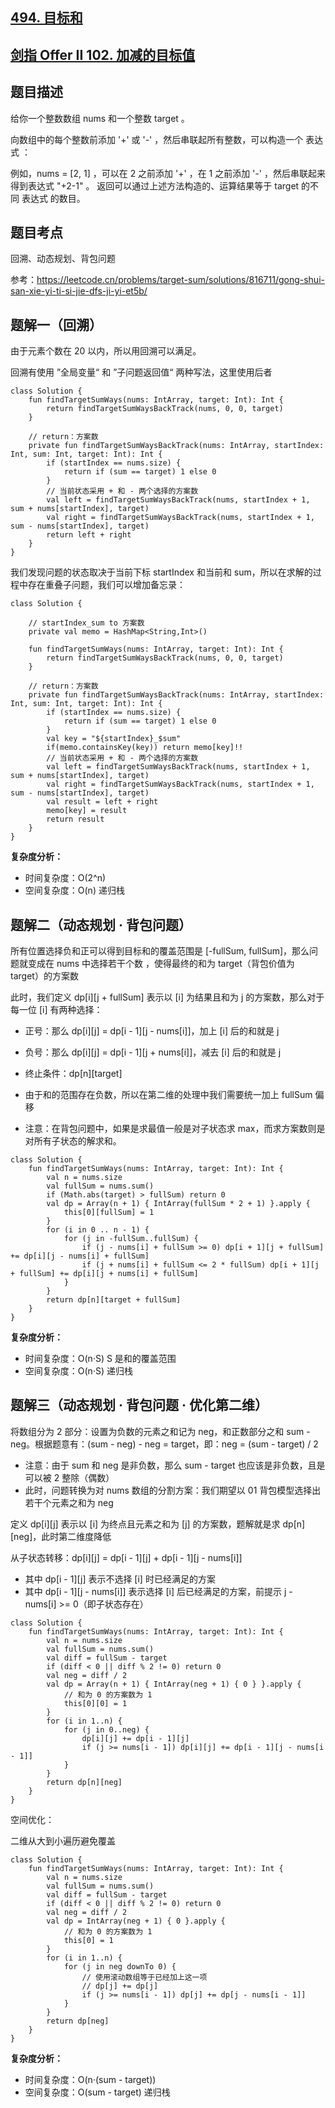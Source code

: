 ## [494. 目标和](https://leetcode.cn/problems/target-sum/description/)
## [剑指 Offer II 102. 加减的目标值](https://leetcode.cn/problems/YaVDxD/)

## 题目描述

给你一个整数数组 nums 和一个整数 target 。

向数组中的每个整数前添加 '+' 或 '-' ，然后串联起所有整数，可以构造一个 表达式 ：

例如，nums = [2, 1] ，可以在 2 之前添加 '+' ，在 1 之前添加 '-' ，然后串联起来得到表达式 "+2-1" 。
返回可以通过上述方法构造的、运算结果等于 target 的不同 表达式 的数目。

## 题目考点

回溯、动态规划、背包问题

参考：https://leetcode.cn/problems/target-sum/solutions/816711/gong-shui-san-xie-yi-ti-si-jie-dfs-ji-yi-et5b/

## 题解一（回溯）

由于元素个数在 20 以内，所以用回溯可以满足。
 
回溯有使用 ”全局变量“ 和 ”子问题返回值“ 两种写法，这里使用后者

```
class Solution {
    fun findTargetSumWays(nums: IntArray, target: Int): Int {
        return findTargetSumWaysBackTrack(nums, 0, 0, target)
    }

    // return：方案数
    private fun findTargetSumWaysBackTrack(nums: IntArray, startIndex: Int, sum: Int, target: Int): Int {
        if (startIndex == nums.size) {
            return if (sum == target) 1 else 0
        }
        // 当前状态采用 + 和 - 两个选择的方案数
        val left = findTargetSumWaysBackTrack(nums, startIndex + 1, sum + nums[startIndex], target)
        val right = findTargetSumWaysBackTrack(nums, startIndex + 1, sum - nums[startIndex], target)
        return left + right
    }
}
```

我们发现问题的状态取决于当前下标 startIndex 和当前和 sum，所以在求解的过程中存在重叠子问题，我们可以增加备忘录：

```
class Solution {

    // startIndex_sum to 方案数
    private val memo = HashMap<String,Int>()

    fun findTargetSumWays(nums: IntArray, target: Int): Int {
        return findTargetSumWaysBackTrack(nums, 0, 0, target)
    }

    // return：方案数
    private fun findTargetSumWaysBackTrack(nums: IntArray, startIndex: Int, sum: Int, target: Int): Int {
        if (startIndex == nums.size) {
            return if (sum == target) 1 else 0
        }
        val key = "${startIndex}_$sum"
        if(memo.containsKey(key)) return memo[key]!!
        // 当前状态采用 + 和 - 两个选择的方案数
        val left = findTargetSumWaysBackTrack(nums, startIndex + 1, sum + nums[startIndex], target)
        val right = findTargetSumWaysBackTrack(nums, startIndex + 1, sum - nums[startIndex], target)
        val result = left + right
        memo[key] = result
        return result
    }
}
```

**复杂度分析：**

- 时间复杂度：O(2^n)
- 空间复杂度：O(n) 递归栈 

## 题解二（动态规划 · 背包问题）

所有位置选择负和正可以得到目标和的覆盖范围是 [-fullSum, fullSum]，那么问题就变成在 nums 中选择若干个数
，使得最终的和为 target（背包价值为 target）的方案数

此时，我们定义 dp[i][j + fullSum] 表示以 [i] 为结果且和为 j 的方案数，那么对于每一位 [i] 有两种选择：

- 正号：那么 dp[i][j] = dp[i - 1][j - nums[i]]，加上 [i] 后的和就是 j
- 负号：那么 dp[i][j] = dp[i - 1][j + nums[i]]，减去 [i] 后的和就是 j

- 终止条件：dp[n][target]
- 由于和的范围存在负数，所以在第二维的处理中我们需要统一加上 fullSum 偏移

- 注意：在背包问题中，如果是求最值一般是对子状态求 max，而求方案数则是对所有子状态的解求和。

```
class Solution {
    fun findTargetSumWays(nums: IntArray, target: Int): Int {
        val n = nums.size
        val fullSum = nums.sum()
        if (Math.abs(target) > fullSum) return 0
        val dp = Array(n + 1) { IntArray(fullSum * 2 + 1) }.apply {
            this[0][fullSum] = 1
        }
        for (i in 0 .. n - 1) {
            for (j in -fullSum..fullSum) {
                if (j - nums[i] + fullSum >= 0) dp[i + 1][j + fullSum] += dp[i][j - nums[i] + fullSum]
                if (j + nums[i] + fullSum <= 2 * fullSum) dp[i + 1][j + fullSum] += dp[i][j + nums[i] + fullSum]
            }
        }
        return dp[n][target + fullSum]
    }
}
```

**复杂度分析：**

- 时间复杂度：O(n·S) S 是和的覆盖范围
- 空间复杂度：O(n·S) 递归栈 

## 题解三（动态规划 · 背包问题 · 优化第二维）

将数组分为 2 部分：设置为负数的元素之和记为 neg，和正数部分之和 sum - neg。根据题意有：(sum - neg) - neg = target，即：neg = (sum - target) / 2

- 注意：由于 sum 和 neg 是非负数，那么 sum - target 也应该是非负数，且是可以被 2 整除（偶数）
- 此时，问题转换为对 nums 数组的分割方案：我们期望以 01 背包模型选择出若干个元素之和为 neg

定义 dp[i][j] 表示以 [i] 为终点且元素之和为 [j] 的方案数，题解就是求 dp[n][neg]，此时第二维度降低

从子状态转移：dp[i][j] = dp[i - 1][j] + dp[i - 1][j - nums[i]]

- 其中 dp[i - 1][j] 表示不选择 [i] 时已经满足的方案
- 其中 dp[i - 1][j - nums[i]] 表示选择 [i] 后已经满足的方案，前提示 j - nums[i] >= 0（即子状态存在）

```
class Solution {
    fun findTargetSumWays(nums: IntArray, target: Int): Int {
        val n = nums.size
        val fullSum = nums.sum()
        val diff = fullSum - target
        if (diff < 0 || diff % 2 != 0) return 0
        val neg = diff / 2
        val dp = Array(n + 1) { IntArray(neg + 1) { 0 } }.apply {
            // 和为 0 的方案数为 1
            this[0][0] = 1
        }
        for (i in 1..n) {
            for (j in 0..neg) {
                dp[i][j] += dp[i - 1][j]
                if (j >= nums[i - 1]) dp[i][j] += dp[i - 1][j - nums[i - 1]]
            }
        }
        return dp[n][neg]
    }
}
```

空间优化：

二维从大到小遍历避免覆盖

```
class Solution {
    fun findTargetSumWays(nums: IntArray, target: Int): Int {
        val n = nums.size
        val fullSum = nums.sum()
        val diff = fullSum - target
        if (diff < 0 || diff % 2 != 0) return 0
        val neg = diff / 2
        val dp = IntArray(neg + 1) { 0 }.apply {
            // 和为 0 的方案数为 1
            this[0] = 1
        }
        for (i in 1..n) {
            for (j in neg downTo 0) {
                // 使用滚动数组等于已经加上这一项
                // dp[j] += dp[j]
                if (j >= nums[i - 1]) dp[j] += dp[j - nums[i - 1]]
            }
        }
        return dp[neg]
    }
}
```

**复杂度分析：**

- 时间复杂度：O(n·(sum - target))
- 空间复杂度：O(sum - target) 递归栈 


